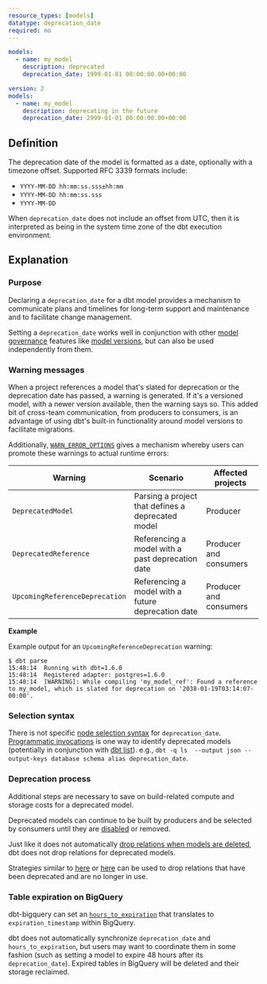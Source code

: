 ```yaml
---
resource_types: [models]
datatype: deprecation_date
required: no
---
```


<File name='models/<schema>.yml'>

```yml
models:
  - name: my_model
    description: deprecated
    deprecation_date: 1999-01-01 00:00:00.00+00:00
```
</File>

<File name='models/<schema>.yml'>

```yml
version: 2
models:
  - name: my_model
    description: deprecating in the future
    deprecation_date: 2999-01-01 00:00:00.00+00:00
```

</File>

## Definition

The deprecation date of the model is formatted as a date, optionally with a timezone offset. Supported RFC 3339 formats include:
- `YYYY-MM-DD hh:mm:ss.sss±hh:mm`
- `YYYY-MM-DD hh:mm:ss.sss`
- `YYYY-MM-DD`

When `deprecation_date` does not include an offset from UTC, then it is interpreted as being in the system time zone of the dbt execution environment.

## Explanation

### Purpose

Declaring a `deprecation_date` for a dbt model provides a mechanism to communicate plans and timelines for long-term support and maintenance and to facilitate change management.

Setting a `deprecation_date` works well in conjunction with other [model governance](/docs/collaborate/govern/about-model-governance) features like [model versions](/docs/collaborate/govern/model-versions), but can also be used independently from them.

### Warning messages

When a project references a model that's slated for deprecation or the deprecation date has passed, a warning is generated. If it's a versioned model, with a newer version available, then the warning says so. This added bit of cross-team communication, from producers to consumers, is an advantage of using dbt's built-in functionality around model versions to facilitate migrations.

Additionally, [`WARN_ERROR_OPTIONS`](/reference/global-configs/warnings) gives a mechanism whereby users can promote these warnings to actual runtime errors:

| Warning                        | Scenario                                           | Affected projects      |
|--------------------------------|----------------------------------------------------|------------------------|
|        `DeprecatedModel`       | Parsing a project that defines a deprecated model  | Producer               |
| `DeprecatedReference`          | Referencing a model with a past deprecation date   | Producer and consumers |
| `UpcomingReferenceDeprecation` | Referencing a model with a future deprecation date | Producer and consumers |

**Example**

Example output for an `UpcomingReferenceDeprecation` warning:
```
$ dbt parse
15:48:14  Running with dbt=1.6.0
15:48:14  Registered adapter: postgres=1.6.0
15:48:14  [WARNING]: While compiling 'my_model_ref': Found a reference to my_model, which is slated for deprecation on '2038-01-19T03:14:07-00:00'.
```

### Selection syntax

There is not specific [node selection syntax](/reference/node-selection/syntax) for `deprecation_date`. [Programmatic invocations](/reference/programmatic-invocations) is one way to identify deprecated models (potentially in conjunction with [dbt list](/reference/commands/list)). e.g., `dbt -q ls  --output json --output-keys database schema alias deprecation_date`.

### Deprecation process

Additional steps are necessary to save on build-related compute and storage costs for a deprecated model.

Deprecated models can continue to be built by producers and be selected by consumers until they are [disabled](/reference/resource-configs/enabled) or removed.

Just like it does not automatically [drop relations when models are deleted](/faqs/Models/removing-deleted-models), dbt does not drop relations for deprecated models.

Strategies similar to [here](https://discourse.getdbt.com/t/faq-cleaning-up-removed-models-from-your-production-schema/113) or [here](https://discourse.getdbt.com/t/clean-your-warehouse-of-old-and-deprecated-models/1547) can be used to drop relations that have been deprecated and are no longer in use.

### Table expiration on BigQuery

dbt-bigquery can set an [`hours_to_expiration`](/reference/resource-configs/bigquery-configs#controlling-table-expiration) that translates to `expiration_timestamp` within BigQuery.

dbt does not automatically synchronize `deprecation_date` and `hours_to_expiration`, but users may want to coordinate them in some fashion (such as setting a model to expire 48 hours after its `deprecation_date`). Expired tables in BigQuery will be deleted and their storage reclaimed.
